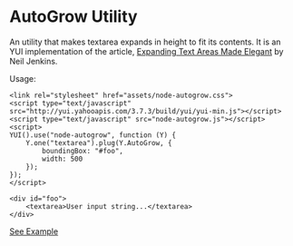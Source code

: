 AutoGrow Utility
================

An utility that makes textarea expands in height to fit its contents.
It is an YUI implementation of the article, [Expanding Text Areas Made Elegant](http://www.alistapart.com/articles/expanding-text-areas-made-elegant/) by Neil Jenkins.

Usage:

    <link rel="stylesheet" href="assets/node-autogrow.css">
    <script type="text/javascript" src="http://yui.yahooapis.com/3.7.3/build/yui/yui-min.js"></script>
    <script type="text/javascript" src="node-autogrow.js"></script>
    <script>
    YUI().use("node-autogrow", function (Y) {
        Y.one("textarea").plug(Y.AutoGrow, {
            boundingBox: "#foo",
            width: 500
        });
    });
    </script>

    <div id="foo">
        <textarea>User input string...</textarea>
    </div>

[See Example](http://josephj.com/lab/2012/node-autogrow/demo.html)
